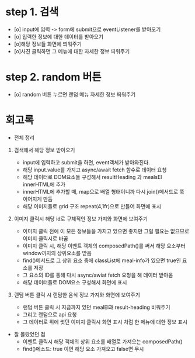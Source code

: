 # step 1. 검색

- [o] input에 입력 -> form에 submit으로 eventListener를 받아오기
- [o] 입력한 정보에 대한 데이터를 받아오기
- [o]해당 정보들 화면에 띄워주기
- [o]사진 클릭하면 그 메뉴에 대한 자세한 정보 띄워주기

# step 2. random 버튼

- [o] random 버튼 누르면 랜덤 메뉴 자세한 정보 띄워주기

# 회고록

- 전체 정리

1. 검색해서 해당 정보 받아오기

   - input에 입력하고 submit을 하면, event객체가 받아와진다.
   - 해당 input.value를 가지고 async/await fetch 함수로 데이터 요청
   - 해당 데이터로 DOM요소들 구성해서 resultHeading 과 mealsEl innerHTML에 추가
   - innerHTML에 추가할 때, map으로 배열 형태이니까 다시 join()메서드로 쭉 이어지게 만듬
   - 해당 이미지들로 grid 구조 repeat(4,1fr)으로 만들어 화면에 표시

2. 이미지 클릭시 해당 id로 구체적인 정보 가져와 화면에 보여주기

   - 이미지 클릭 전에 이 모든 정보들을 가지고 있으면 좋지만 그럴 필요는 없으므로 이미지 클릭시로 바꿈
   - 이미지 클릭 시, 해당 이벤트 객체의 composedPath()를 써서 해당 요소부터 window까지의 상위요소를 받음
   - find()메서드로 그 상위 요소 중에 classList에 meal-info가 있으면 true인 요소를 저장
   - 그 요소의 ID를 통해 다시 async/awiat fetch 요청을 해 데이터 받아옴
   - 해당 데이터들로 DOM요소 구성해서 화면에 표시

3. 랜덤 버튼 클릭 시 랜덤한 음식 정보 가져와 화면에 보여주기

   - 랜덤 버튼 클릭 시 지금까지 있던 mealEl과 result-heading 비워주기
   - 그리고 랜덤으로 api 요청
   - 그 데이터로 위에 썻던 이미지 클릭시 화면 표시 처럼 한 메뉴에 대한 정보 표시

- 잘 몰랐었던 점
  - 이벤트 클릭시 해당 객체의 상위 요소를 배열로 가져오는 composedPath()
  - find()메소드: true 이면 해당 요소 가져오고 false면 무시
